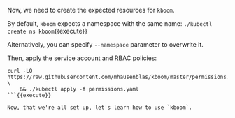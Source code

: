 Now, we need to create the expected resources for `kboom`.

By default, `kboom` expects a namespace with the same name: `./kubectl create ns kboom`{{execute}}

Alternatively, you can specify `--namespace` parameter to overwrite it.

Then, apply the service account and RBAC policies: 

```
curl -LO https://raw.githubusercontent.com/mhausenblas/kboom/master/permissions.yaml \
	&& ./kubectl apply -f permissions.yaml
```{{execute}}

Now, that we're all set up, let's learn how to use `kboom`.
